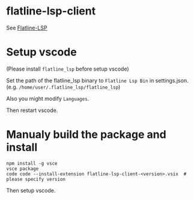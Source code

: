 # flatline-lsp-client

See [Flatline-LSP](https://github.com/okdshin/flatline_lsp)


# Setup vscode

(Please install `flatline_lsp` before setup vscode)

Set the path of the flatline_lsp binary to `Flatline Lsp Bin` in settings.json. (e.g. `/home/user/.flatline_lsp/flatline_lsp`)

Also you might modify `Languages`.

Then restart vscode.


# Manualy build the package and install

```
npm install -g vsce
vsce package
code code --install-extension flatline-lsp-client-<version>.vsix  # please specify version 
```

Then setup vscode.
